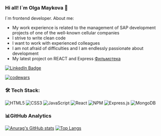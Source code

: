 ### Hi all! I`m Olga Maykova 👋

I`m frontend developer.
About me:

* My work experience is related to the management of SAP development projects of one of the well-known cellular companies
* I strive to write clean code
* I want to work with experienced colleagues
* I am not afraid of difficulties and I am endlessly passionate about development
* My latest project on REACT and Express [Фильмотека](https://filmoteka.nomoredomains.xyz/)


[![LinkedIn Badge](https://img.shields.io/badge/LinkedIn-Profile-informational?style=flat&logo=linkedin&logoColor=white&color=0D76A8)](https://www.linkedin.com/in/olga-maykova/)

[![codewars](https://www.codewars.com/users/Dolka/badges/micro)](https://www.codewars.com/users/Dolka) 
### 🛠 Tech Stack:
![HTML5](https://img.shields.io/badge/html5-%23E34F26.svg?style=for-the-badge&logo=html5&logoColor=white) ![CSS3](https://img.shields.io/badge/css3-%231572B6.svg?style=for-the-badge&logo=css3&logoColor=white) ![JavaScript](https://img.shields.io/badge/javascript-%23323330.svg?style=for-the-badge&logo=javascript&logoColor=%23F7DF1E)
![React](https://img.shields.io/badge/React-20232A?style=for-the-badge&logo=react&logoColor=61DAFB) ![NPM](https://img.shields.io/badge/NPM-%23000000.svg?style=for-the-badge&logo=npm&logoColor=white) ![Express.js](https://img.shields.io/badge/express.js-%23404d59.svg?style=for-the-badge&logo=express&logoColor=%2361DAFB) ![MongoDB](https://img.shields.io/badge/MongoDB-%234ea94b.svg?style=for-the-badge&logo=mongodb&logoColor=white)

### :bar_chart:GitHub Analytics
[![Anurag's GitHub stats](https://github-readme-stats.vercel.app/api?username=omaykova)](https://github.com/omaykova/github-readme-stats)
[![Top Langs](https://github-readme-stats.vercel.app/api/top-langs/?username=omaykova&layout=compact)](https://github.com/omaykova/github-readme-stats)



<!--
**OMaykova/OMaykova** is a ✨ _special_ ✨ repository because its `README.md` (this file) appears on your GitHub profile.

Here are some ideas to get you started:

- 🔭 I’m currently working on ...
- 🌱 I’m currently learning ...
- 👯 I’m looking to collaborate on ...
- 🤔 I’m looking for help with ...
- 💬 Ask me about ...
- 📫 How to reach me: ...
- 😄 Pronouns: ...
- ⚡ Fun fact: ...
-->
